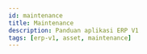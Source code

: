 ```yaml
---
id: maintenance
title: Maintenance
description: Panduan aplikasi ERP V1
tags: [erp-v1, asset, maintenance]
---
```

